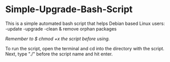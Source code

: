 # Simple-Upgrade-Bash-Script
This is a simple automated bash script that helps Debian based Linux users:
-update
-upgrade
-clean & remove orphan packages

*Remember to $ chmod +x the script before using.*

To run the script, open the terminal and cd into the directory with the script.
Next, type "./" before the script name and hit enter.
